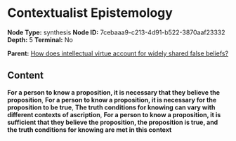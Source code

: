 # Contextualist Epistemology

**Node Type:** synthesis
**Node ID:** 7cebaaa9-c213-4d91-b522-3870aaf23332
**Depth:** 5
**Terminal:** No

**Parent:** [How does intellectual virtue account for widely shared false beliefs?](how-does-intellectual-virtue-account-for-widely-shared-false-beliefs-antithesis-c19593f9-833f-4905-95b0-00d751ed2229.md)

## Content

**For a person to know a proposition, it is necessary that they believe the proposition**, **For a person to know a proposition, it is necessary for the proposition to be true**, **The truth conditions for knowing can vary with different contexts of ascription**, **For a person to know a proposition, it is sufficient that they believe the proposition, the proposition is true, and the truth conditions for knowing are met in this context**

